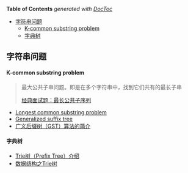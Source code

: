<!-- START doctoc generated TOC please keep comment here to allow auto update -->
<!-- DON'T EDIT THIS SECTION, INSTEAD RE-RUN doctoc TO UPDATE -->
**Table of Contents**  *generated with [DocToc](https://github.com/thlorenz/doctoc)*

- [字符串问题](#%E5%AD%97%E7%AC%A6%E4%B8%B2%E9%97%AE%E9%A2%98)
    - [K-common substring problem](#k-common-substring-problem)
    - [字典树](#%E5%AD%97%E5%85%B8%E6%A0%91)

<!-- END doctoc generated TOC please keep comment here to allow auto update -->


## 字符串问题

#### K-common substring problem

> 最大公共子串问题。即是在多个字符串中，找到它们共有的最长子串
>
> [经典面试题：最长公共子序列](https://mp.weixin.qq.com/s?__biz=MzAxODQxMDM0Mw==&mid=2247484486&amp;idx=1&amp;sn=0bdcb94c6390307ea32427757ec0072c&source=41#wechat_redirect)

- [Longest common substring problem](https://en.wikipedia.org/wiki/Longest_common_substring_problem)
- [Generalized suffix tree](https://en.wikipedia.org/wiki/Generalized_suffix_tree)
- [广义后缀树（GST）算法的简介](https://www.cnblogs.com/super-zhang-828/p/5920636.html)


#### 字典树

- [Trie树（Prefix Tree）介绍](http://blog.csdn.net/lisonglisonglisong/article/details/45584721)
- [数据结构之Trie树](http://dongxicheng.org/structure/trietree/)
